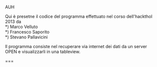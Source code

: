 AUH

Qui è presetne il codice del programma effettuato nel corso dell'hackthol 2013 da 
  <br> *) Marco Velluto
  <br> *) Francesco Saporito
  <br> *) Stevano Pallavicini
  
  Il programma consiste nel recuperare via internet dei dati da un server OPEN e visualizzarli in una tableview.
  
===
